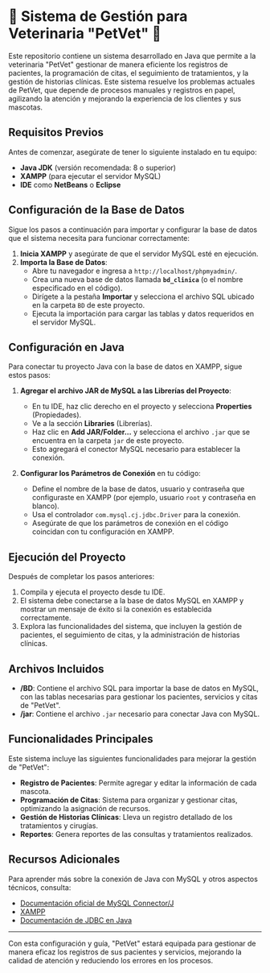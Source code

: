# 🐶 Sistema de Gestión para Veterinaria "PetVet" 🐶

Este repositorio contiene un sistema desarrollado en Java que permite a la veterinaria "PetVet" gestionar de manera eficiente los registros de pacientes, la programación de citas, el seguimiento de tratamientos, y la gestión de historias clínicas. Este sistema resuelve los problemas actuales de PetVet, que depende de procesos manuales y registros en papel, agilizando la atención y mejorando la experiencia de los clientes y sus mascotas.

## Requisitos Previos

Antes de comenzar, asegúrate de tener lo siguiente instalado en tu equipo:

- **Java JDK** (versión recomendada: 8 o superior)
- **XAMPP** (para ejecutar el servidor MySQL)
- **IDE** como **NetBeans** o **Eclipse**

## Configuración de la Base de Datos

Sigue los pasos a continuación para importar y configurar la base de datos que el sistema necesita para funcionar correctamente:

1. **Inicia XAMPP** y asegúrate de que el servidor MySQL esté en ejecución.
2. **Importa la Base de Datos**:
   - Abre tu navegador e ingresa a `http://localhost/phpmyadmin/`.
   - Crea una nueva base de datos llamada **`bd_clinica`** (o el nombre especificado en el código).
   - Dirígete a la pestaña **Importar** y selecciona el archivo SQL ubicado en la carpeta `BD` de este proyecto.
   - Ejecuta la importación para cargar las tablas y datos requeridos en el servidor MySQL.

## Configuración en Java

Para conectar tu proyecto Java con la base de datos en XAMPP, sigue estos pasos:

1. **Agregar el archivo JAR de MySQL a las Librerías del Proyecto**:
   - En tu IDE, haz clic derecho en el proyecto y selecciona **Properties** (Propiedades).
   - Ve a la sección **Libraries** (Librerías).
   - Haz clic en **Add JAR/Folder...** y selecciona el archivo `.jar` que se encuentra en la carpeta `jar` de este proyecto.
   - Esto agregará el conector MySQL necesario para establecer la conexión.

2. **Configurar los Parámetros de Conexión** en tu código:
   - Define el nombre de la base de datos, usuario y contraseña que configuraste en XAMPP (por ejemplo, usuario `root` y contraseña en blanco).
   - Usa el controlador `com.mysql.cj.jdbc.Driver` para la conexión.
   - Asegúrate de que los parámetros de conexión en el código coincidan con tu configuración en XAMPP.

## Ejecución del Proyecto

Después de completar los pasos anteriores:

1. Compila y ejecuta el proyecto desde tu IDE.
2. El sistema debe conectarse a la base de datos MySQL en XAMPP y mostrar un mensaje de éxito si la conexión es establecida correctamente.
3. Explora las funcionalidades del sistema, que incluyen la gestión de pacientes, el seguimiento de citas, y la administración de historias clínicas.

## Archivos Incluidos

- **/BD**: Contiene el archivo SQL para importar la base de datos en MySQL, con las tablas necesarias para gestionar los pacientes, servicios y citas de "PetVet".
- **/jar**: Contiene el archivo `.jar` necesario para conectar Java con MySQL.

## Funcionalidades Principales

Este sistema incluye las siguientes funcionalidades para mejorar la gestión de "PetVet":

- **Registro de Pacientes**: Permite agregar y editar la información de cada mascota.
- **Programación de Citas**: Sistema para organizar y gestionar citas, optimizando la asignación de recursos.
- **Gestión de Historias Clínicas**: Lleva un registro detallado de los tratamientos y cirugías.
- **Reportes**: Genera reportes de las consultas y tratamientos realizados.

## Recursos Adicionales

Para aprender más sobre la conexión de Java con MySQL y otros aspectos técnicos, consulta:

- [Documentación oficial de MySQL Connector/J](https://dev.mysql.com/doc/connector-j/8.0/en/)
- [XAMPP](https://www.apachefriends.org/es/index.html)
- [Documentación de JDBC en Java](https://docs.oracle.com/javase/tutorial/jdbc/)

---

Con esta configuración y guía, "PetVet" estará equipada para gestionar de manera eficaz los registros de sus pacientes y servicios, mejorando la calidad de atención y reduciendo los errores en los procesos.
